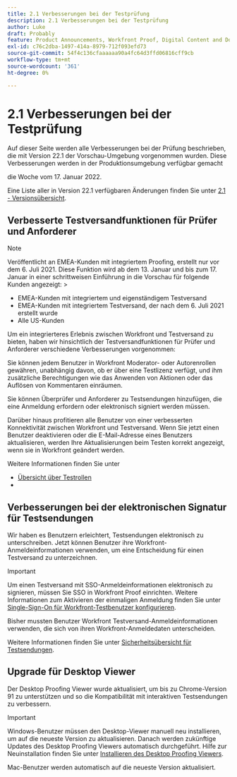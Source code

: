 ```yaml
---
title: 2.1 Verbesserungen bei der Testprüfung
description: 2.1 Verbesserungen bei der Testprüfung
author: Luke
draft: Probably
feature: Product Announcements, Workfront Proof, Digital Content and Documents
exl-id: c76c2dba-1497-414a-8979-712f093efd73
source-git-commit: 54f4c136cfaaaaaa90a4fc64d3ffd06816cff9cb
workflow-type: tm+mt
source-wordcount: '361'
ht-degree: 0%

---
```


# 2.1 Verbesserungen bei der Testprüfung

Auf dieser Seite werden alle Verbesserungen bei der Prüfung beschrieben, die mit Version 22.1 der Vorschau-Umgebung vorgenommen wurden. Diese Verbesserungen werden in der Produktionsumgebung verfügbar gemacht

<!--
<MadCap:conditionalText data-mc-conditions="QuicksilverOrClassic.Draft mode">
in January 2022
</MadCap:conditionalText>
-->

die Woche vom 17. Januar 2022.

Eine Liste aller in Version 22.1 verfügbaren Änderungen finden Sie unter [2.1 - Versionsübersicht](../../../product-announcements/product-releases/22.1-release-activity/22-1-release-overview.md).

## Verbesserte Testversandfunktionen für Prüfer und Anforderer

>[!NOTE]
>
>Veröffentlicht an EMEA-Kunden mit integriertem Proofing, erstellt nur vor dem 6. Juli 2021. Diese Funktion wird ab dem 13. Januar und bis zum 17. Januar in einer schrittweisen Einführung in die Vorschau für folgende Kunden angezeigt: >
>* EMEA-Kunden mit integriertem und eigenständigem Testversand
>* EMEA-Kunden mit integriertem Testversand, der nach dem 6. Juli 2021 erstellt wurde
>* Alle US-Kunden
>


Um ein integrierteres Erlebnis zwischen Workfront und Testversand zu bieten, haben wir hinsichtlich der Testversandfunktionen für Prüfer und Anforderer verschiedene Verbesserungen vorgenommen:

Sie können jedem Benutzer in Workfront Moderator- oder Autorenrollen gewähren, unabhängig davon, ob er über eine Testlizenz verfügt, und ihm zusätzliche Berechtigungen wie das Anwenden von Aktionen oder das Auflösen von Kommentaren einräumen.

Sie können Überprüfer und Anforderer zu Testsendungen hinzufügen, die eine Anmeldung erfordern oder elektronisch signiert werden müssen.

Darüber hinaus profitieren alle Benutzer von einer verbesserten Konnektivität zwischen Workfront und Testversand. Wenn Sie jetzt einen Benutzer deaktivieren oder die E-Mail-Adresse eines Benutzers aktualisieren, werden Ihre Aktualisierungen beim Testen korrekt angezeigt, wenn sie in Workfront geändert werden.

Weitere Informationen finden Sie unter

* [Übersicht über Testrollen](../../../review-and-approve-work/proofing/proofing-overview/proof-roles.md)
*  

## Verbesserungen bei der elektronischen Signatur für Testsendungen

Wir haben es Benutzern erleichtert, Testsendungen elektronisch zu unterschreiben. Jetzt können Benutzer ihre Workfront-Anmeldeinformationen verwenden, um eine Entscheidung für einen Testversand zu unterzeichnen.

>[!IMPORTANT]
>
>Um einen Testversand mit SSO-Anmeldeinformationen elektronisch zu signieren, müssen Sie SSO in Workfront Proof einrichten. Weitere Informationen zum Aktivieren der einmaligen Anmeldung finden Sie unter [Single-Sign-On für Workfront-Testbenutzer konfigurieren](../../../workfront-proof/wp-acct-admin/account-settings/configure-sso-for-wp-users.md).

Bisher mussten Benutzer Workfront Testversand-Anmeldeinformationen verwenden, die sich von ihren Workfront-Anmeldedaten unterscheiden.

Weitere Informationen finden Sie unter [Sicherheitsübersicht für Testsendungen](../../../review-and-approve-work/proofing/proofing-overview/proof-security-overview.md).

## Upgrade für Desktop Viewer

Der Desktop Proofing Viewer wurde aktualisiert, um bis zu Chrome-Version 91 zu unterstützen und so die Kompatibilität mit interaktiven Testsendungen zu verbessern.

>[!IMPORTANT]
>
>Windows-Benutzer müssen den Desktop-Viewer manuell neu installieren, um auf die neueste Version zu aktualisieren. Danach werden zukünftige Updates des Desktop Proofing Viewers automatisch durchgeführt. Hilfe zur Neuinstallation finden Sie unter [Installieren des Desktop Proofing Viewers](../../../review-and-approve-work/proofing/use-the-desktop-proofing-viewer/installing-desktop-proofing-viewer.md).

Mac-Benutzer werden automatisch auf die neueste Version aktualisiert.

